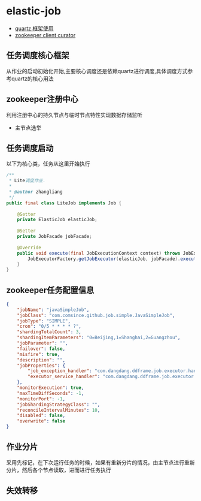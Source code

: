 # elastic-job

* [quartz 框架使用](http://www.quartz-scheduler.org/documentation/quartz-2.2.2/tutorials/)
* [zookeeper client curator](https://github.com/apache/curator)

## 任务调度核心框架
从作业的启动初始化开始,主要核心调度还是依赖quartz进行调度,具体调度方式参考quartz的核心用法

## zookeeper注册中心
利用注册中心的持久节点与临时节点特性实现数据存储监听
* 主节点选举

## 任务调度启动
以下为核心类，任务从这里开始执行
```java
/**
 * Lite调度作业.
 *
 * @author zhangliang
 */
public final class LiteJob implements Job {
    
    @Setter
    private ElasticJob elasticJob;
    
    @Setter
    private JobFacade jobFacade;
    
    @Override
    public void execute(final JobExecutionContext context) throws JobExecutionException {
        JobExecutorFactory.getJobExecutor(elasticJob, jobFacade).execute();
    }
}
```

## zookeeper任务配置信息

```json
{
    "jobName": "javaSimpleJob", 
    "jobClass": "com.comsince.github.job.simple.JavaSimpleJob", 
    "jobType": "SIMPLE", 
    "cron": "0/5 * * * * ?", 
    "shardingTotalCount": 3, 
    "shardingItemParameters": "0=Beijing,1=Shanghai,2=Guangzhou", 
    "jobParameter": "", 
    "failover": false, 
    "misfire": true, 
    "description": "", 
    "jobProperties": {
        "job_exception_handler": "com.dangdang.ddframe.job.executor.handler.impl.DefaultJobExceptionHandler", 
        "executor_service_handler": "com.dangdang.ddframe.job.executor.handler.impl.DefaultExecutorServiceHandler"
    }, 
    "monitorExecution": true, 
    "maxTimeDiffSeconds": -1, 
    "monitorPort": -1, 
    "jobShardingStrategyClass": "", 
    "reconcileIntervalMinutes": 10, 
    "disabled": false, 
    "overwrite": false
}

```

## 作业分片
采用先标记，在下次运行任务的时候，如果有重新分片的情况，由主节点进行重新分片，然后各个节点读取，进而进行任务执行

## 失效转移